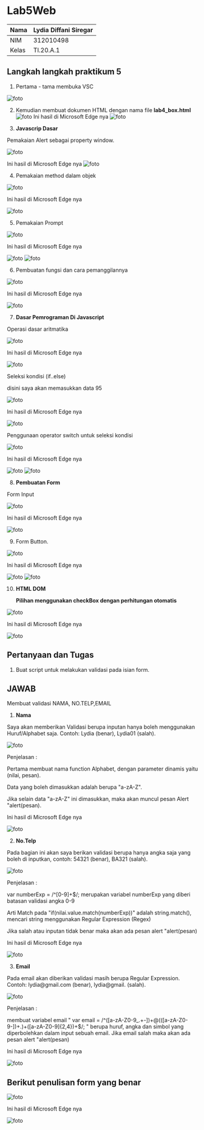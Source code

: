 # Lab5Web
| Nama      | Lydia Diffani Siregar |
| ----------- | ----------- |
| NIM     | 312010498       |
| Kelas   | TI.20.A.1        |

## Langkah langkah praktikum 5

1. Pertama - tama membuka VSC

![foto](foto/awalan.PNG)

2. Kemudian membuat dokumen HTML dengan nama file <strong> lab4_box.html </strong>
![foto](foto/1.PNG)
Ini hasil di Microsoft Edge nya
![foto](foto/hasil1.PNG)

3. <strong> Javascrip Dasar </strong>

<p> Pemakaian Alert sebagai property window. </p>

![foto](foto/2.PNG)

Ini hasil di Microsoft Edge nya
![foto](foto/hasil2.PNG)

4. Pemakaian method dalam objek

![foto](foto/3.PNG)
<p> Ini hasil di Microsoft Edge nya </p>

![foto](foto/hasil3.PNG)

5. <p> Pemakaian Prompt </p>

![foto](foto/4.PNG)

<p> Ini hasil di Microsoft Edge nya </p>

![foto](foto/hasil4.1.PNG)
![foto](foto/hasil4.2.PNG)

6. <p> Pembuatan fungsi dan cara pemanggilannya </p>

![foto](foto/5.PNG)

<p> Ini hasil di Microsoft Edge nya </p>

![foto](foto/hasil5.PNG)

7. <strong> Dasar Pemrograman Di Javascript </strong>
<p> Operasi dasar aritmatika </p>

![foto](foto/6.PNG)

<p> Ini hasil di Microsoft Edge nya </p>

![foto](foto/hasil6.PNG)

Seleksi kondisi (if..else)
<p> disini saya akan memasukkan data 95 </p>

![foto](foto/7.PNG)

<p> Ini hasil di Microsoft Edge nya </p>

![foto](foto/hasil7.PNG)

<p> Penggunaan operator switch untuk seleksi kondisi </p>

![foto](foto/8.png)

<p> Ini hasil di Microsoft Edge nya </p>

![foto](foto/hasil8.1.PNG)
![foto](foto/hasil8.2.PNG)

8. <strong> Pembuatan Form </strong>
<p> Form Input </p>

![foto](foto/9.PNG)

<p> Ini hasil di Microsoft Edge nya </p>

![foto](foto/hasil9.PNG)

9. <p> Form Button. </p>

![foto](foto/10.png)

<p> Ini hasil di Microsoft Edge nya </p>

![foto](foto/hasil10.1.PNG)
![foto](foto/hasil10.2.PNG)

10. <strong> HTML DOM </strong>
<strong><p> Pilihan menggunakan checkBox dengan perhitungan otomatis </p></strong>

![foto](foto/11.PNG)

<p> Ini hasil di Microsoft Edge nya </p>

![foto](foto/hasil11.PNG)

## Pertanyaan dan Tugas
1. Buat script untuk melakukan validasi pada isian form.

## JAWAB
Membuat validasi NAMA, NO.TELP,EMAIL
1. <strong>Nama</strong>
<p>Saya akan memberikan Validasi berupa inputan hanya boleh menggunakan Huruf/Alphabet saja. Contoh: Lydia (benar), Lydia01 (salah).

![foto](foto/12.PNG)

Penjelasan :

<p>Pertama membuat nama function Alphabet, dengan parameter dinamis yaitu (nilai, pesan).</p>
<p>Data yang boleh dimasukkan adalah berupa "a-zA-Z".</p>
<p>Jika selain data "a-zA-Z" ini dimasukkan, maka akan muncul pesan Alert "alert(pesan).</p>

<p> Ini hasil di Microsoft Edge nya </p>

![foto](foto/hasil12.PNG)

2. <strong>No.Telp</strong>
<p>Pada bagian ini akan saya berikan validasi berupa hanya angka saja yang boleh di inputkan, contoh: 54321 (benar), BA321 (salah).</p>

![foto](foto/13.PNG)

Penjelasan :

<p>var numberExp = /^[0-9]+$/; merupakan variabel numberExp yang diberi batasan validasi angka 0-9</p>
<p>Arti Match pada "if(nilai.value.match(numberExp))" adalah string.match(), mencari string menggunakan Regular Expression (Regex)</p>
<p>Jika salah atau inputan tidak benar maka akan ada pesan alert "alert(pesan)</p>

<p> Ini hasil di Microsoft Edge nya </p>

![foto](foto/hasil13.PNG)

3. <strong>Email</strong>
<p>Pada email akan diberikan validasi masih berupa Regular Expression. Contoh: lydia@gmail.com (benar), lydia@gmail. (salah).</p>

![foto](foto/14.PNG)


Penjelasan :

<p>membuat variabel email " var email = /^([a-zA-Z0-9_.+-])+@(([a-zA-Z0-9-])+.)+([a-zA-Z0-9]{2,4})+$/; " berupa huruf, angka dan simbol yang diperbolehkan dalam input sebuah email. Jika email salah maka akan ada pesan alert "alert(pesan)</p>

<p> Ini hasil di Microsoft Edge nya </p>

![foto](foto/hasil14.PNG)

## Berikut penulisan form yang benar
![foto](foto/15.PNG)

<p> Ini hasil di Microsoft Edge nya </p>

![foto](foto/hasil5.PNG)

